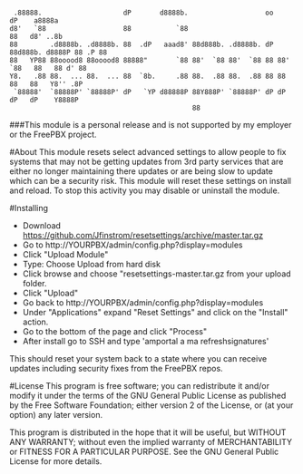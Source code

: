 ```

 .88888.                    dP       d8888b.                   oo            dP    a8888a  
d8'   `88                   88           `88                                 88   d8' ..8b 
88        .d8888b. .d8888b. 88  .dP   aaad8' 88d888b. .d8888b. dP 88d888b. d8888P 88 .P 88 
88   YP88 88ooood8 88ooood8 88888"       `88 88'  `88 88'  `88 88 88'  `88   88   88 d' 88 
Y8.   .88 88.  ... 88.  ... 88  `8b.     .88 88.  .88 88.  .88 88 88    88   88   Y8'' .8P 
 `88888'  `88888P' `88888P' dP   `YP d88888P 88Y888P' `88888P' dP dP    dP   dP    Y8888P  
                                             88                                           
```

###This module is a personal release and is not supported by my employer or the FreePBX project.

#About
This module resets select advanced settings to allow people to fix systems that may not be
getting updates from 3rd party services that are either no longer maintaining there updates
or are being slow to update which can be a security risk. This module will reset these settings
on install and reload. To stop this activity you may disable or uninstall the module.

#Installing
* Download https://github.com/Jfinstrom/resetsettings/archive/master.tar.gz
* Go to http://YOURPBX/admin/config.php?display=modules
* Click "Upload Module"
* Type: Choose Upload from hard disk
* Click browse and choose "resetsettings-master.tar.gz from your upload folder.
* Click "Upload"
* Go back to http://YOURPBX/admin/config.php?display=modules
* Under "Applications" expand "Reset Settings" and click on the "Install" action.
* Go to the bottom of the page and click "Process"
* After install go to SSH and type 'amportal a ma refreshsignatures'

This should reset your system back to a state where you can receive updates including security fixes from the FreePBX repos.

#License
This program is free software; you can redistribute it and/or
modify it under the terms of the GNU General Public License
as published by the Free Software Foundation; either version 2
of the License, or (at your option) any later version.

This program is distributed in the hope that it will be useful,
but WITHOUT ANY WARRANTY; without even the implied warranty of
MERCHANTABILITY or FITNESS FOR A PARTICULAR PURPOSE.  See the
GNU General Public License for more details.
